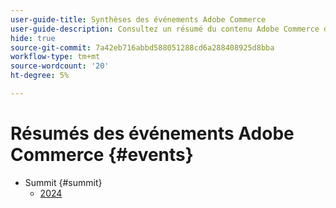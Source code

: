 ```yaml
---
user-guide-title: Synthèses des événements Adobe Commerce
user-guide-description: Consultez un résumé du contenu Adobe Commerce des événements Adobe.
hide: true
source-git-commit: 7a42eb716abbd588051288cd6a288408925d8bba
workflow-type: tm+mt
source-wordcount: '20'
ht-degree: 5%

---
```



# Résumés des événements Adobe Commerce {#events}

+ Summit {#summit}
   + [2024](summit/2024.md)
